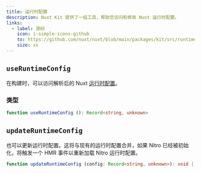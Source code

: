 ```yaml
---
title: 运行时配置
description: Nuxt Kit 提供了一组工具，帮助您访问和修改 Nuxt 运行时配置。
links:
  - label: 源码
    icon: i-simple-icons-github
    to: https://github.com/nuxt/nuxt/blob/main/packages/kit/src/runtime-config.ts
    size: xs
---
```


## `useRuntimeConfig`

在构建时，可以访问解析后的 Nuxt [运行时配置](/docs/guide/going-further/runtime-config)。

### 类型

```ts
function useRuntimeConfig (): Record<string, unknown>
```

## `updateRuntimeConfig`

也可以更新运行时配置。这将与现有的运行时配置合并，如果 Nitro 已经被初始化，将触发一个 HMR 事件以重新加载 Nitro 运行时配置。

```ts
function updateRuntimeConfig (config: Record<string, unknown>): void | Promise<void>
```